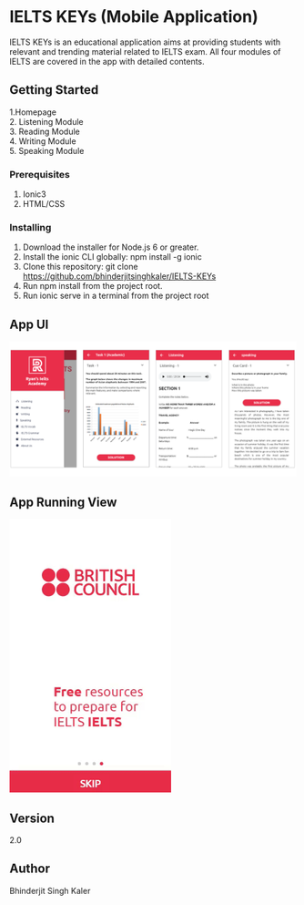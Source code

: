 # IELTS KEYs (Mobile Application)

IELTS KEYs is an educational application aims at providing students with relevant and trending material related to IELTS exam. All four modules of IELTS are covered in the app with detailed contents.

## Getting Started

1.Homepage<br>
2. Listening Module <br>
3. Reading Module <br>
4. Writing Module<br> 
5. Speaking Module<br> 

### Prerequisites

1. Ionic3
2. HTML/CSS

### Installing

1. Download the installer for Node.js 6 or greater.
2. Install the ionic CLI globally: npm install -g ionic
3. Clone this repository: git clone https://github.com/bhinderjitsinghkaler/IELTS-KEYs
4. Run npm install from the project root.
5. Run ionic serve in a terminal from the project root


## App UI

<img src="ss2.png">

## App Running View

<img src="ieltskeys.gif">


## Version

2.0

## Author

Bhinderjit Singh Kaler
